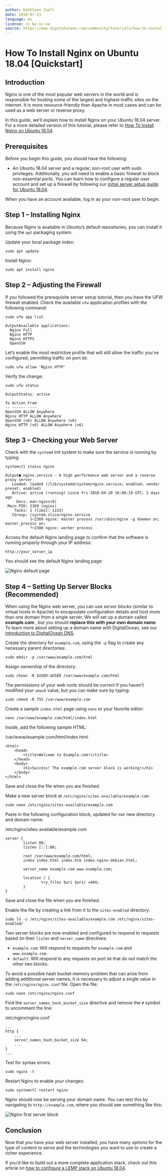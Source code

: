 ```yaml
---
author: Kathleen Juell
date: 2018-07-23
language: en
license: cc by-nc-sa
source: https://www.digitalocean.com/community/tutorials/how-to-install-nginx-on-ubuntu-18-04-quickstart
---
```


# How To Install Nginx on Ubuntu 18.04 [Quickstart]

## Introduction

Nginx is one of the most popular web servers in the world and is responsible for hosting some of the largest and highest-traffic sites on the internet. It is more resource-friendly than Apache in most cases and can be used as a web server or reverse proxy.

In this guide, we’ll explain how to install Nginx on your Ubuntu 18.04 server. For a more detailed version of this tutorial, please refer to [How To Install Nginx on Ubuntu 18.04](how-to-install-nginx-on-ubuntu-18-04).

## Prerequisites

Before you begin this guide, you should have the following:

- An Ubuntu 18.04 server and a regular, non-root user with sudo privileges. Additionally, you will need to enable a basic firewall to block non-essential ports. You can learn how to configure a regular user account and set up a firewall by following our [initial server setup guide for Ubuntu 18.04](initial-server-setup-with-ubuntu-18-04).

When you have an account available, log in as your non-root user to begin.

## Step 1 – Installing Nginx

Because Nginx is available in Ubuntu’s default repositories, you can install it using the `apt` packaging system.

Update your local package index:

    sudo apt update

Install Nginx:

    sudo apt install nginx

## Step 2 – Adjusting the Firewall

If you followed the prerequisite server setup tutorial, then you have the UFW firewall enabled. Check the available `ufw` application profiles with the following command:

    sudo ufw app list

    OutputAvailable applications:
      Nginx Full
      Nginx HTTP
      Nginx HTTPS
      OpenSSH

Let’s enable the most restrictive profile that will still allow the traffic you’ve configured, permitting traffic on port `80`:

    sudo ufw allow 'Nginx HTTP'

Verify the change:

    sudo ufw status

    OutputStatus: active
    
    To Action From
    -- ------ ----
    OpenSSH ALLOW Anywhere                  
    Nginx HTTP ALLOW Anywhere                  
    OpenSSH (v6) ALLOW Anywhere (v6)             
    Nginx HTTP (v6) ALLOW Anywhere (v6)

## Step 3 – Checking your Web Server

Check with the `systemd` init system to make sure the service is running by typing:

    systemctl status nginx

    Output● nginx.service - A high performance web server and a reverse proxy server
       Loaded: loaded (/lib/systemd/system/nginx.service; enabled; vendor preset: enabled)
       Active: active (running) since Fri 2018-04-20 16:08:19 UTC; 3 days ago
         Docs: man:nginx(8)
     Main PID: 2369 (nginx)
        Tasks: 2 (limit: 1153)
       CGroup: /system.slice/nginx.service
               ├─2369 nginx: master process /usr/sbin/nginx -g daemon on; master_process on;
               └─2380 nginx: worker process

Access the default Nginx landing page to confirm that the software is running properly through your IP address:

    http://your_server_ip

You should see the default Nginx landing page:

![Nginx default page](https://raw.githubusercontent.com/opendocs-md/do-tutorials-images/master/img/nginx_1604/default_page.png)

## Step 4 – Setting Up Server Blocks (Recommended)

When using the Nginx web server, you can use _server blocks_ (similar to virtual hosts in Apache) to encapsulate configuration details and host more than one domain from a single server. We will set up a domain called **example.com** , but you should **replace this with your own domain name**. To learn more about setting up a domain name with DigitalOcean, see our [introduction to DigitalOcean DNS](an-introduction-to-digitalocean-dns).

Create the directory for `example.com`, using the `-p` flag to create any necessary parent directories:

    sudo mkdir -p /var/www/example.com/html

Assign ownership of the directory:

    sudo chown -R $USER:$USER /var/www/example.com/html

The permissions of your web roots should be correct if you haven’t modified your `umask` value, but you can make sure by typing:

    sudo chmod -R 755 /var/www/example.com

Create a sample `index.html` page using `nano` or your favorite editor:

    nano /var/www/example.com/html/index.html

Inside, add the following sample HTML:

/var/www/example.com/html/index.html

    <html>
        <head>
            <title>Welcome to Example.com!</title>
        </head>
        <body>
            <h1>Success! The example.com server block is working!</h1>
        </body>
    </html>

Save and close the file when you are finished.

Make a new server block at `/etc/nginx/sites-available/example.com`:

    sudo nano /etc/nginx/sites-available/example.com

Paste in the following configuration block, updated for our new directory and domain name:

/etc/nginx/sites-available/example.com

    server {
            listen 80;
            listen [::]:80;
    
            root /var/www/example.com/html;
            index index.html index.htm index.nginx-debian.html;
    
            server_name example.com www.example.com;
    
            location / {
                    try_files $uri $uri/ =404;
            }
    }

Save and close the file when you are finished.

Enable the file by creating a link from it to the `sites-enabled` directory:

    sudo ln -s /etc/nginx/sites-available/example.com /etc/nginx/sites-enabled/

Two server blocks are now enabled and configured to respond to requests based on their `listen` and `server_name` directives:

- `example.com`: Will respond to requests for `example.com` and `www.example.com`.
- `default`: Will respond to any requests on port `80` that do not match the other two blocks.

To avoid a possible hash bucket memory problem that can arise from adding additional server names, it is necessary to adjust a single value in the `/etc/nginx/nginx.conf` file. Open the file:

    sudo nano /etc/nginx/nginx.conf

Find the `server_names_hash_bucket_size` directive and remove the `#` symbol to uncomment the line:

/etc/nginx/nginx.conf

    ...
    http {
        ...
        server_names_hash_bucket_size 64;
        ...
    }
    ...

Test for syntax errors:

    sudo nginx -t

Restart Nginx to enable your changes:

    sudo systemctl restart nginx

Nginx should now be serving your domain name. You can test this by navigating to `http://example.com`, where you should see something like this:

![Nginx first server block](https://raw.githubusercontent.com/opendocs-md/do-tutorials-images/master/img/nginx_server_block_1404/first_block.png)

## Conclusion

Now that you have your web server installed, you have many options for the type of content to serve and the technologies you want to use to create a richer experience.

If you’d like to build out a more complete application stack, check out this article on [how to configure a LEMP stack on Ubuntu 18.04](how-to-install-linux-nginx-mysql-php-lemp-stack-ubuntu-18-04).
